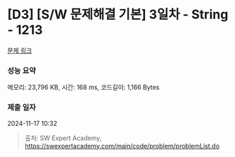 # [D3] [S/W 문제해결 기본] 3일차 - String - 1213 

[문제 링크](https://swexpertacademy.com/main/code/problem/problemDetail.do?contestProbId=AV14P0c6AAUCFAYi) 

### 성능 요약

메모리: 23,796 KB, 시간: 168 ms, 코드길이: 1,166 Bytes

### 제출 일자

2024-11-17 10:32



> 출처: SW Expert Academy, https://swexpertacademy.com/main/code/problem/problemList.do